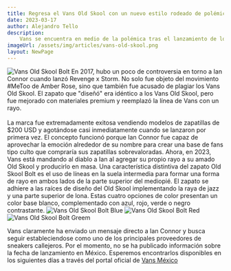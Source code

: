 ```yaml
---
title: Regresa el Vans Old Skool con un nuevo estilo rodeado de polémica
date: 2023-03-17
author: Alejandro Tello
description:
    Vans se encuentra en medio de la polémica tras el lanzamiento de los nuevos Vans Old Skool.  
imageUrl: /assets/img/articles/vans-old-skool.png
layout: NewPage
---
```


![Vans Old Skool Bolt](~@source/.vuepress/public/assets/img/articles/vans-old-skool.png)
En 2017, hubo un poco de controversia en torno a Ian Connor cuando lanzó Revenge x Storm. No solo fue objeto del movimiento #MeToo de Amber Rose, sino que también fue acusado de plagiar los Vans Old Skool. El zapato que "diseñó" era idéntico a los Vans Old Skool, pero fue mejorado con materiales premium y reemplazó la línea de Vans con un rayo.&nbsp;  
&nbsp;  
La marca fue extremadamente exitosa vendiendo modelos de zapatillas de $200 USD y agotándose casi inmediatamente cuando se lanzaron por primera vez. El concepto funcionó porque Ian Connor fue capaz de aprovechar la emoción alrededor de su nombre para crear una base de fans tipo culto que compraría sus zapatillas sobrevaloradas. Ahora, en 2023, Vans está mandando al diablo a Ian al agregar su propio rayo a su amado Old Skool y producirlo en masa. Una característica distintiva del zapato Old Skool Bolt es el uso de líneas en la suela intermedia para formar una forma de rayo en ambos lados de la parte superior del mediopié. El zapato se adhiere a las raíces de diseño del Old Skool implementando la raya de jazz y una parte superior de lona. Estas cuatro opciones de color presentan un color base blanco, complementado con azul, rojo, verde o negro contrastante.
![Vans Old Skool Bolt Blue](~@source/.vuepress/public/assets/img/articles/vans-old-skool-blue.png)
![Vans Old Skool Bolt Red](~@source/.vuepress/public/assets/img/articles/vans-old-skool-red.png)
![Vans Old Skool Bolt Greem](~@source/.vuepress/public/assets/img/articles/vans-old-skool-green.png)
&nbsp;  

Vans claramente ha enviado un mensaje directo a Ian Connor y busca seguir estableciendose como uno de los principales proveedores de sneakers callejeros. Por el momento, no se ha publicado información sobre la fecha de lanzamiento en México. Esperemos encontrarlos disponibles en los siguientes días a través del portal oficial de [Vans México](https://www.vans.mx/)